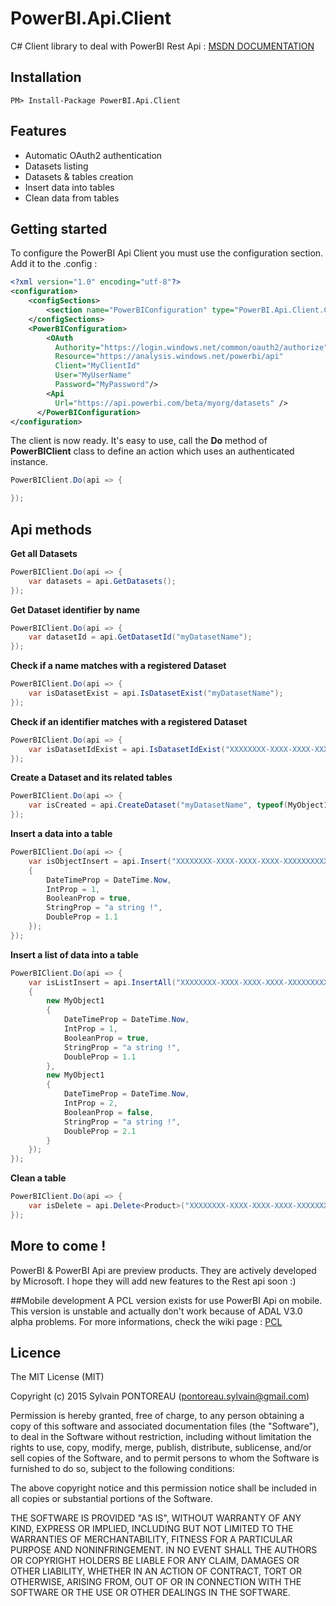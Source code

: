 PowerBI.Api.Client
=======

C# Client library to deal with PowerBI Rest Api : [MSDN DOCUMENTATION](https://msdn.microsoft.com/en-us/library/dn877544)


## Installation

```
PM> Install-Package PowerBI.Api.Client
```

## Features

  * Automatic OAuth2 authentication
  * Datasets listing
  * Datasets & tables creation
  * Insert data into tables
  * Clean data from tables



## Getting started

To configure the PowerBI Api Client you must use the configuration section. Add it to the .config :

```xml
<?xml version="1.0" encoding="utf-8"?>
<configuration>
	<configSections>
		<section name="PowerBIConfiguration" type="PowerBI.Api.Client.Configuration.PowerBIConfiguration, PowerBI.Api.Client, Version=1.0.0.0"/>
	</configSections>
	<PowerBIConfiguration>
	    <OAuth
	      Authority="https://login.windows.net/common/oauth2/authorize" 
	      Resource="https://analysis.windows.net/powerbi/api"
	      Client="MyClientId" 
      	  User="MyUserName" 
      	  Password="MyPassword"/>
	    <Api 
	      Url="https://api.powerbi.com/beta/myorg/datasets" />
	  </PowerBIConfiguration>
</configuration>
```

The client is now ready. It's easy to use, call the **Do** method of **PowerBIClient** class to define an action which uses an authenticated instance.

```csharp
PowerBIClient.Do(api => {

});
```



## Api methods

**Get all Datasets**
```csharp
PowerBIClient.Do(api => {
	var datasets = api.GetDatasets();
});
```

**Get Dataset identifier by name**
```csharp
PowerBIClient.Do(api => {
	var datasetId = api.GetDatasetId("myDatasetName");
});
```

**Check if a name matches with a registered Dataset**
```csharp
PowerBIClient.Do(api => {
	var isDatasetExist = api.IsDatasetExist("myDatasetName");
});
```

**Check if an identifier matches with a registered Dataset**
```csharp
PowerBIClient.Do(api => {
	var isDatasetIdExist = api.IsDatasetIdExist("XXXXXXXX-XXXX-XXXX-XXXX-XXXXXXXXXXXX");
});
```

**Create a Dataset and its related tables**
```csharp
PowerBIClient.Do(api => {
	var isCreated = api.CreateDataset("myDatasetName", typeof(MyObject1), typeof(MyObject2), ...);
});
```

**Insert a data into a table**
```csharp
PowerBIClient.Do(api => {
	var isObjectInsert = api.Insert("XXXXXXXX-XXXX-XXXX-XXXX-XXXXXXXXXXXX", new MyObject1
	{
		DateTimeProp = DateTime.Now,
		IntProp = 1,
		BooleanProp = true,
		StringProp = "a string !",
		DoubleProp = 1.1
	});
});
```

**Insert a list of data into a table**
```csharp
PowerBIClient.Do(api => {
	var isListInsert = api.InsertAll("XXXXXXXX-XXXX-XXXX-XXXX-XXXXXXXXXXXX", new List<object>
	{
		new MyObject1
		{
			DateTimeProp = DateTime.Now,
			IntProp = 1,
			BooleanProp = true,
			StringProp = "a string !",
			DoubleProp = 1.1
		},
		new MyObject1
		{
			DateTimeProp = DateTime.Now,
			IntProp = 2,
			BooleanProp = false,
			StringProp = "a string !",
			DoubleProp = 2.1
		}
	});
});
```

**Clean a table**
```csharp
PowerBIClient.Do(api => {
	var isDelete = api.Delete<Product>("XXXXXXXX-XXXX-XXXX-XXXX-XXXXXXXXXXXX");
});
```



## More to come !
PowerBI & PowerBI Api are preview products. They are actively developed by Microsoft.
I hope they will add new features to the Rest api soon :)



##Mobile development
A PCL version exists for use PowerBI Api on mobile. This version is unstable and actually don't work because of ADAL V3.0 alpha problems. For more informations, check the wiki page : [PCL](https://github.com/Vtek/PowerBI.Api.Client/wiki/PCL)



## Licence

The MIT License (MIT)

Copyright (c) 2015 Sylvain PONTOREAU (pontoreau.sylvain@gmail.com)

Permission is hereby granted, free of charge, to any person obtaining a copy of
this software and associated documentation files (the "Software"), to deal in
the Software without restriction, including without limitation the rights to
use, copy, modify, merge, publish, distribute, sublicense, and/or sell copies of
the Software, and to permit persons to whom the Software is furnished to do so,
subject to the following conditions:

The above copyright notice and this permission notice shall be included in all
copies or substantial portions of the Software.

THE SOFTWARE IS PROVIDED "AS IS", WITHOUT WARRANTY OF ANY KIND, EXPRESS OR
IMPLIED, INCLUDING BUT NOT LIMITED TO THE WARRANTIES OF MERCHANTABILITY, FITNESS
FOR A PARTICULAR PURPOSE AND NONINFRINGEMENT. IN NO EVENT SHALL THE AUTHORS OR
COPYRIGHT HOLDERS BE LIABLE FOR ANY CLAIM, DAMAGES OR OTHER LIABILITY, WHETHER
IN AN ACTION OF CONTRACT, TORT OR OTHERWISE, ARISING FROM, OUT OF OR IN
CONNECTION WITH THE SOFTWARE OR THE USE OR OTHER DEALINGS IN THE SOFTWARE.




